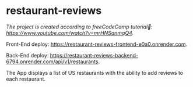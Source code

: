 # restaurant-reviews

*The project is created according to freeCodeCamp tutorial💖: https://www.youtube.com/watch?v=mrHNSanmqQ4.*

Front-End deploy: https://restaurant-reviews-frontend-e0a0.onrender.com.

Back-End deploy: https://restaurant-reviews-backend-6794.onrender.com/api/v1/restaurants.

The App displays a list of US restaurants with the ability to add reviews to each restaurant.
